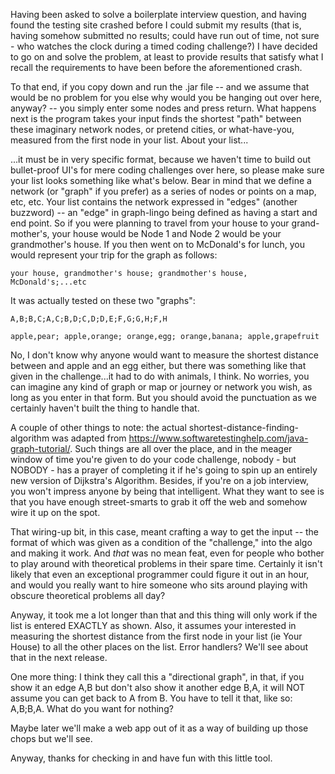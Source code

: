 Having been asked to solve a boilerplate interview question, and having found the testing site crashed before
I could submit my results (that is, having somehow submitted no results; could have run out of time, 
not sure - who watches the clock during a timed coding challenge?) I have decided to go on and solve the problem,
at least to provide results that satisfy what I recall the requirements to have been before the aforementioned
crash.

To that end, if you copy down and run the .jar file -- and we assume that would be no problem for you else why would you
be hanging out over here, anyway? -- you simply enter some nodes and press return.  What happens next is 
the program takes your input finds the shortest "path" between these imaginary network nodes, or pretend cities,
or what-have-you, measured from the first node in your list. About your list...

...it must  be in very specific format, because we haven't time to build out bullet-proof UI's for mere coding
challenges over here, so please make sure your list looks something like what's below.  Bear in mind that we define
a network (or "graph" if you prefer) as a series of nodes or points on a map, etc, etc.  Your list contains
the network expressed in "edges" (another buzzword) -- an "edge" in graph-lingo being defined as having a start and
end point.  So if you were planning to travel from your house to your grand-mother's, your house would be Node 1 and
Node 2 would be your grandmother's house.  If you then went on to McDonald's for lunch, you would represent your
trip for the graph as follows:

`your house, grandmother's house; grandmother's house, McDonald's;...etc`

It was actually tested on these two "graphs":

`A,B;B,C;A,C;B,D;C,D;D,E;F,G;G,H;F,H`

`apple,pear; apple,orange; orange,egg; orange,banana; apple,grapefruit`

No, I don't know why anyone would want to measure the shortest distance between and apple and an egg either, but
there was something like that given in the challenge...it had to do with animals, I think.  No worries, 
you can imagine any kind of graph  or map or journey or network you wish, as long as you enter in that form. But you should avoid the punctuation as we certainly haven't built the thing to handle that.

A couple of other things to note: the actual shortest-distance-finding-algorithm was adapted from 
https://www.softwaretestinghelp.com/java-graph-tutorial/. Such things are all over the place, and 
in the meager window of time you're given to do your code challenge, nobody - but NOBODY - has a prayer of 
completing it if he's going to spin up an entirely new version of Dijkstra's Algorithm.  Besides, 
if you're on a job interview, you won't impress anyone by being that intelligent.  What they want to see is that
you have enough street-smarts to grab it off the web and somehow wire it up on the spot.

That wiring-up bit, in this case, meant crafting a way to get the input -- the format of which was given as a condition
of the "challenge," into the algo and making it work.  And _that_ was no mean feat, even for people who
bother to play around with theoretical problems in their spare time.  Certainly it isn't likely that even an
exceptional programmer could figure it out in an hour, and would you really want to hire someone who sits around 
playing with obscure theoretical problems all day?

Anyway, it took me a lot longer than that and this thing will only work if the list is entered EXACTLY as shown.
Also, it assumes your interested in measuring the shortest distance from the first node in your list (ie Your House)
to all the other places on the list.  Error handlers? We'll see about that in the next release. 

One more thing: I think they call this a "directional graph", in that, if you show it an edge A,B but don't 
also show it another edge B,A, it will NOT assume you can get back to A from B.  You have to tell it that, like so:
A,B;B,A.  What do you want for nothing?

Maybe later we'll make a web app out of it as a way of building up those chops but we'll see.

Anyway, thanks for checking in and have fun with this little tool.  
